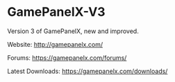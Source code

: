 GamePanelX-V3
=============

Version 3 of GamePanelX, new and improved.

Website: http://gamepanelx.com/

Forums: https://gamepanelx.com/forums/

Latest Downloads: https://gamepanelx.com/downloads/
